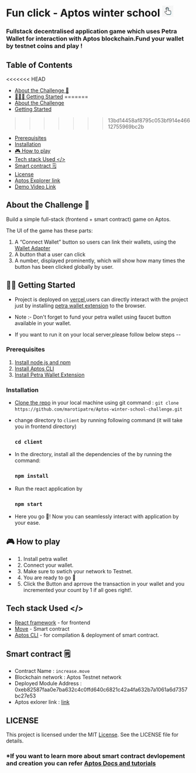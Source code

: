# Fun click - Aptos winter school <img src="client/public/logo.png"  width="30" height="30">

### Fullstack decentralised application game which uses Petra Wallet for interaction with Aptos blockchain.Fund your wallet by testnet coins and play !

## Table of Contents

<<<<<<< HEAD
- [About the Challenge 🌟](#about-the-challenge-🌟)
- [👩🏻‍💻 Getting Started](#👩🏻‍💻-getting-started)
=======
- [About the Challenge](#about-the-challenge-🌟)
- [Getting Started](#🧑‍💻-getting-started)
>>>>>>> 13bd14458af8795c053bf914e46612755969bc2b
  - [Prerequisites](#prerequisites)
  - [Installation](#installation)
- [🎮 How to play](#🎮-how-to-play)
- [Tech stack Used </>](#tech-stack-used)
- [Smart contract 🗒️](#smart-contract-🗒️)
- [License](#license)
- [Aptos Explorer link](https://explorer.aptoslabs.com/account/0xeb82587faa0e7ba632c4c0ffd640c6821c42a4fa632b7a1061a6d7357bc27e53/transactions?network=testnet)
- [Demo Video Link](https://drive.google.com/file/d/1eGtCLgsQPEZ5SmgmQDR260EfHTUyXkaW/view?usp=drive_link)

## About the Challenge 🌟
Build a simple full-stack (frontend + smart contract) game on Aptos.

The UI of the game has these parts: 

1. A “Connect Wallet” button so users can link their wallets, using the [Wallet Adapter](https://aptos.dev/tutorials/build-e2e-dapp/add-wallet-support)
2. A button that a user can click
3. A number, displayed prominently, which will show how many times the button has been clicked globally by user.

## 🧑‍💻 Getting Started
- Project is deployed on [vercel](https://aptos-winter-school-challenge-r374.vercel.app),users can directly interact with the project just by installing [petra wallet extension](https://chromewebstore.google.com/detail/petra-aptos-wallet/ejjladinnckdgjemekebdpeokbikhfci?pli=1) to the browser.

- Note :- Don't forget to fund your petra wallet using faucet button available in your wallet.

- If you want to run it on your local server,please follow below steps --
### Prerequisites
1. [Install node.js and npm](https://docs.npmjs.com/downloading-and-installing-node-js-and-npm)
2. [Install Aptos CLI](https://aptos.dev/tools/aptos-cli/install-cli/)
3. [Install Petra Wallet Extension](https://chromewebstore.google.com/detail/petra-aptos-wallet/ejjladinnckdgjemekebdpeokbikhfci?pli=1)

### Installation
- [Clone the repo](https://github.com/marotipatre/Aptos-winter-school-challenge.git) in your local machine using git command : `git clone https://github.com/marotipatre/Aptos-winter-school-challenge.git`


- change directory to `client` by running following command (it will take you in frontend directory) 
  ### `cd client`

- In the directory, install all the dependencies of the by running the command:
    ### `npm install`

- Run the react application by 
    ### `npm start`

- Here you go 🚀! Now you can seamlessly interact with application by your ease.

## 🎮 How to play
- 1. Install petra wallet
- 2. Connect your wallet.
- 3. Make sure to swtich your network to Testnet.
- 4. You are ready to go 🎉
- 5. Click the Button and aprrove the transaction in your wallet and you incremented your count by 1 if all goes right!.

## Tech stack Used </>
- [React framework](https://react.dev/) - for frontend
- [Move](https://move-language.github.io/move/) - Smart contract
- [Aptos CLI](https://aptos.dev/tools/aptos-cli/install-cli/) - for compilation & deployment of smart contract.

## Smart contract 🗒️
- Contract Name : `increase.move`
- Blockchain network : Aptos Testnet network
- Deployed Module Address : 0xeb82587faa0e7ba632c4c0ffd640c6821c42a4fa632b7a1061a6d7357bc27e53
- Aptos exlorer link :  [link](https://explorer.aptoslabs.com/account/0xeb82587faa0e7ba632c4c0ffd640c6821c42a4fa632b7a1061a6d7357bc27e53/transactions?network=testnet) 

## LICENSE
This project is licensed under the MIT [License](LICENSE). See the LICENSE file for details.

### *If you want to learn more about smart contract devlopement and creation you can refer [Aptos Docs and tutorials](https://aptos.dev/tutorials/build-e2e-dapp/e2e-dapp-index)
